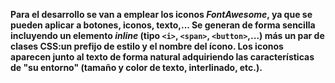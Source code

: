 **Para el desarrollo se van a emplear los iconos _FontAwesome_, ya que se pueden aplicar a botones, iconos, texto,... Se generan de forma sencilla incluyendo un elemento _inline_ (tipo `<i>`, `<span>`, `<button>`,...) más un par de clases CSS:un prefijo de estilo y el nombre del ícono. Los iconos aparecen junto al texto de forma natural adquiriendo las características de "su entorno" (tamaño y color de texto, interlinado, etc.).**
